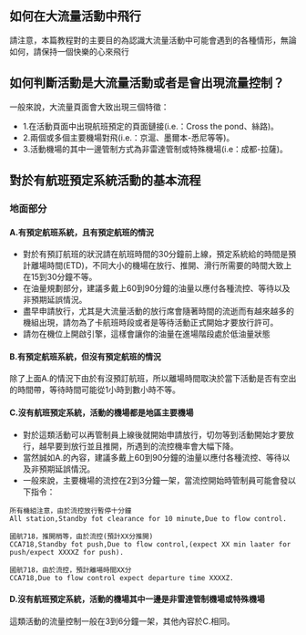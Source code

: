 ## 如何在大流量活動中飛行
請注意，本篇教程對的主要目的為認識大流量活動中可能會遇到的各種情形，無論如何，請保持一個快樂的心來飛行
## 如何判斷活動是大流量活動或者是會出現流量控制？
一般來說，大流量頁面會大致出現三個特徵：
+ 1.在活動頁面中出現航班預定的頁面鏈接(i.e.：Cross the pond、絲路)。
+ 2.兩個或多個主要機場對飛(i.e.：京滬、墨爾本-悉尼等等)。
+ 3.活動機場的其中一邊管制方式為非雷達管制或特殊機場(i.e：成都-拉薩)。

## 對於有航班預定系統活動的基本流程
### 地面部分
#### A.有預定航班系統，且有預定航班的情況
+ 對於有預訂航班的狀況請在航班時間的30分鐘前上線，預定系統給的時間是預計離場時間(ETD)，不同大小的機場在放行、推開、滑行所需要的時間大致上在15到30分鐘不等。
+ 在油量規劃部分，建議多戴上60到90分鐘的油量以應付各種流控、等待以及非預期延誤情況。
+ 盡早申請放行，尤其是大流量活動的放行席會隨著時間的流逝而有越來越多的機組出現，請勿為了卡航班時段或者是等待活動正式開始才要放行許可。
+ 請勿在機位上開啟引擎，這樣會讓你的油量在進場階段處於低油量狀態

#### B.有預定航班系統，但沒有預定航班的情況
除了上面A.的情況下由於有沒預訂航班，所以離場時間取決於當下活動是否有空出的時間帶，等待時間可能從1小時到數小時不等。

#### C.沒有航班預定系統，活動的機場都是地區主要機場
+ 對於這類活動可以再管制員上線後就開始申請放行，切勿等到活動開始才要放行，越早要到放行並且推開，所遇到的流控機率會大幅下降。
+ 當然誠如A.的內容，建議多戴上60到90分鐘的油量以應付各種流控、等待以及非預期延誤情況。
+ 一般來說，主要機場的流控在2到3分鐘一架，當流控開始時管制員可能會發以下指令：
```
所有機組注意，由於流控放行暫停十分鐘
All station,Standby fot clearance for 10 minute,Due to flow control.

國航718，推開梢等，由於流控(預計XX分推開)
CCA718,Standby fot push,Due to flow control,(expect XX min laater for push/expect XXXXZ for push).

國航718，由於流控，預計離場時間XX分
CCA718,Due to flow control expect departure time XXXXZ.
```

#### D.沒有航班預定系統，活動的機場其中一邊是非雷達管制機場或特殊機場
這類活動的流量控制一般在3到6分鐘一架，其他內容於C.相同。


